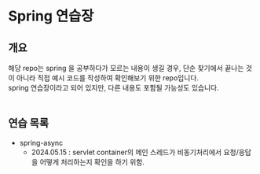 # Spring 연습장
## 개요
해당 repo는 spring 을 공부하다가 모르는 내용이 생길 경우, 단순 찾기에서 끝나는 것이 아니라 직접 예시 코드를 작성하여 확인해보기 위한 repo입니다.<br>
spring 연습장이라고 되어 있지만, 다른 내용도 포함될 가능성도 있습니다.<br>
<br>
## 연습 목록
- spring-async
  - 2024.05.15 : servlet container의 메인 스레드가 비동기처리에서 요청/응답을 어떻게 처리하는지 확인을 하기 위함.

